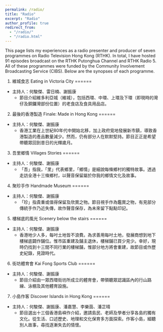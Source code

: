 ```yaml
---
permalink: /radio/
title: "Radio"
excerpt: "Radio"
author_profile: true
redirect_from: 
  - "/radio/"
  - "/radio.html"
---
```


This page lists my experiences as a radio presenter and producer of seven programmes on Radio Television Hong Kong (RTHK). In total, I have hosted 91 episodes broadcast on the RTHK Putonghua Channel and RTHK Radio 5. All of these programmes were funded by the Community Involvement Broadcasting Service (CIBS). Below are the synopses of each programme.

1. 維城食志 Eating in Victoria City
======
* 主持人：何駿傑、雷日楠、謝振康
  * 節目介紹維多利亞城（維城），包括西環、中環、上環及下環（即現時的灣仔及銅鑼灣部份位置）的老食店及食具用品店。

2. 最後的香港製造 Finale: Made in Hong Kong
======
* 主持人：何駿傑、謝振康
  * 香港工業在上世紀80年代中開始北移，加上政府覓地發展新市鎮，導致香港製造的產品數量減少。然而，仍有部分人在默默堅持。節目正正是希望帶聽眾回到昔日的光輝歲月。

3. 吾里鄉情 Villages Stories
======
* 主持人：何駿傑、謝振康
  * 「吾」指我，「里」代表鄉里，「鄉情」是細說每條鄉村的獨特故事。透過走訪全港十三條鄉村，以聲音保留屬於你我的鄉情文化及故事。

4. 聚珍手作 Handmade Museum 
======
* 主持人：何駿傑、謝振康
  * 「珍」指貴重或值得保留及欣賞之物。節目視手作為鑑賞之物，有見部分傳統手作乃近失傳，故作聲音保存，為未來留下點點印記。

5. 樓梯底的風光 Scenery below the stairs
======
* 主持人：何駿傑、謝振康
  * 香港地少人多，每吋土地皆不浪費。為求善用每吋土地，發展商想到地下樓梯底闢作舗位。惟市區重建及舗主退休，樓梯舗已買少見少。幸好，現時仍找到十三間不同行業的樓梯舗，惟部分地方將會重建，故節目或作歷史紀錄，見證時代。

6. 街坊體育會 Kai Fong Sports Club
======
* 主持人：何駿傑、謝振康
  * 節目介紹由一眾西環街坊所成立的體育會，帶領聽眾認識區內的行山路線、泳棚及其他體育設施。

7. 小島作客 Discover Islands in Hong Kong
======
* 主持人：何駿傑、謝振康、潘嘉慧、李樂茵、潘芷晴
  * 節目選出十三個香港島嶼作介紹，邀請島民、老師及學者分享各島的獨有文化。從生活、口述歷史、地理和文化保育多方面探索。作客小島，細聽別人故事，尋找逐漸失去的情懷。
  
